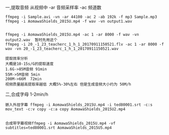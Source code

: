 一,提取音频 从视频中
	-ar 音频采样率
	-ac 频道数

	ffmpeg -i Sample.avi -vn -ar 44100 -ac 2 -ab 192k -f mp3 Sample.mp3
	ffmpeg -i AomawaShields_2015U.mp4 -f wav -vn output1.wav


	ffmpeg -i AomawaShields_2015U.mp4 -ac 1 -ar 8000 -f wav -vn output2.wav  暂时先用这个
	ffmpeg -i 20_-1_23_teacherc_1_h_1_20170911150521.flv -ac 1 -ar 8000 -f wav -vn 20_-1_23_teacherc_1_h_1_20170911150521.wav    
	
	提取效率分析
	大概是10-15s/G的提取速度
	1.6G->85M音频 91min
	55M->5M音频 5min
	200M->66M  72min
	视频质量越高提取率越低 大概5%-30%左右 但是生成音频大小约为 50M/h
	

二,合成字母 1-2min/h

	嵌入外挂字幕 ffmpeg -i AomawaShields_2015U.mp4 -i ted80001.srt -c:s mov_text -c:v copy -c:a copy AomawaShields_2015U2.mp4	
	

	合成带字幕视频ffmpeg -i AomawaShields_2015U.mp4 -vf subtitles=ted80001.srt AomawaShields_2015U5.mp4